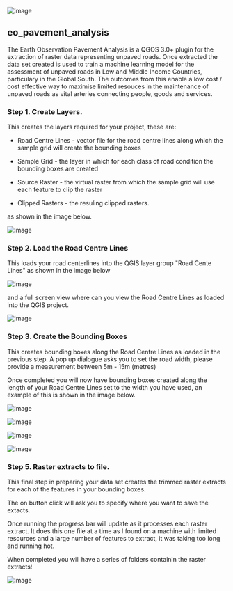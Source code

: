 ![image](https://github.com/user-attachments/assets/04a78093-f08b-4bd5-9685-153a16b6d2f4)

## eo_pavement_analysis

The Earth Observation Pavement Analysis is a QGOS 3.0+ plugin for the extraction of raster data representing unpaved roads. Once extracted the data set created is used to train a machine learning model for the assessment of unpaved roads in Low and Middle Income Countries, particulary in the Global South. The outcomes from this enable a low cost / cost effective way to maximise limited resouces in the maintenance of unpaved roads as vital arteries connecting people, goods and services. 


### Step 1. Create Layers. 

This creates the layers required for your project, these are:

  - Road Centre Lines - vector file for the road centre lines along which the sample grid will create the bounding boxes

  - Sample Grid - the layer in which for each class of road condition the bounding boxes are created

  - Source Raster - the virtual raster from which the sample grid will use each feature to clip the raster

  - Clipped Rasters - the resuling clipped rasters. 

as shown in the image below. 

![image](https://github.com/user-attachments/assets/fdc6b558-03cb-48f4-908d-07e1fea81544)

### Step 2. Load the Road Centre Lines

This loads your road centerlines into the QGIS layer group "Road Cente Lines" as shown in the image below


![image](https://github.com/user-attachments/assets/6ec4b1ce-15ff-4c88-b8a1-799d7365a743)

and a full screen view where can you view the Road Centre Lines as loaded into the QGIS project. 

![image](https://github.com/user-attachments/assets/eb2c1953-d48f-400c-9be1-1d80c42c2925)


### Step 3. Create the Bounding Boxes

This creates bounding boxes along the Road Centre Lines as loaded in the previous step. A pop up dialogue asks you to set the road width, please provide a measurement between 5m - 15m (metres)

Once completed you will now have bounding boxes created along the length of your Road Centre Lines set to the width you have used, an example of this is shown in the image below. 

![image](https://github.com/user-attachments/assets/8034bde3-8280-491c-94fc-2d2f2d98ebb5)



![image](https://github.com/user-attachments/assets/1471ec58-99d4-4bd5-a955-62a2b8fc4db9)



![image](https://github.com/user-attachments/assets/1b552331-b2ed-49b2-8112-798d4e89fb7f)



![image](https://github.com/user-attachments/assets/ac3f81d1-c83b-4f50-9cfe-78ba6435e481)

### Step 5. Raster extracts to file. 

This final step in preparing your data set creates the trimmed raster extracts for each of the features in your bounding boxes. 

The on button click will ask you to specify where you want to save the extacts.

Once running the progress bar will update as it processes each raster extract. It does this one file at a time as I found on a machine with limited resources and a large number of features to extract, it was taking too long and running hot.

When completed you will have a series of folders containin the raster extracts!

![image](https://github.com/user-attachments/assets/497380c9-cf58-4868-b65a-70534dd443a6)



